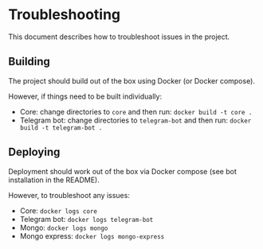 # Troubleshooting

This document describes how to troubleshoot issues in the project.

## Building

The project should build out of the box using Docker (or Docker compose).

However, if things need to be built individually:

- Core: change directories to `core` and then run: `docker build -t core .`
- Telegram bot: change directories to `telegram-bot` and then run: `docker build -t telegram-bot .`

## Deploying

Deployment should work out of the box via Docker compose (see bot installation in the README).

However, to troubleshoot any issues:

- Core: `docker logs core`
- Telegram bot: `docker logs telegram-bot`
- Mongo: `docker logs mongo`
- Mongo express: `docker logs mongo-express`